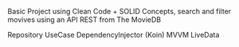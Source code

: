 Basic Project using Clean Code + SOLID Concepts, search and filter movives using an API REST from The MovieDB

Repository
UseCase
DependencyInjector (Koin)
MVVM
LiveData
